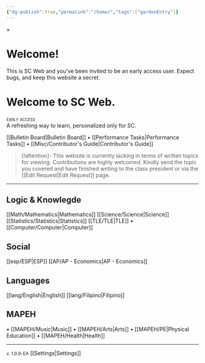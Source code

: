 ```yaml
---
{"dg-publish":true,"permalink":"/home/","tags":["gardenEntry"]}
---
```



<div id="firstVisitModal" class="modern-modal">
  <div class="modern-modal-content">
    <span id="closeModal" class="modern-modal-close">&times;</span>
    <h1>Welcome!</h1>
    <p>This is SC Web and you've been invited to be an early access user. Expect bugs, and keep this website a secret.</p>
  </div>
</div>

# Welcome to SC Web.
<div style="font-variant: small-caps">early access</div>
A refreshing way to learn, personalized only for SC.

[[Bulletin Board\|Bulletin Board]] • [[Performance Tasks\|Performance Tasks]] • [[Misc/Contributor's Guide\|Contributor's Guide]]

>[!attention]- This website is currently lacking in terms of written topics for viewing.
>Contributions are highly welcomed. Kindly send the topic you covered and have finished writing to the class president or via the [[Edit Request\|Edit Request]] page.

***

## Logic & Knowlegde
[[Math/Mathematics\|Mathematics]]
[[Science/Science\|Science]]
[[Statistics/Statistics\|Statistics]]
[[TLE/TLE\|TLE]]
• [[Computer/Computer\|Computer]]

## Social
[[esp/ESP\|ESP]]
[[AP/AP - Economics\|AP - Economics]]

## Languages
[[lang/English\|English]]
[[lang/Filipino\|Filipino]]

## MAPEH
• [[MAPEH/Music\|Music]]
• [[MAPEH/Arts\|Arts]]
• [[MAPEH/PE\|Physical Education]]
• [[MAPEH/Health\|Health]]

***

<small>v. 1.0.9-EA</small>
[[Settings\|Settings]]